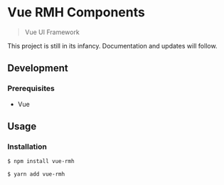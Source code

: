 # Vue RMH Components

> Vue UI Framework

This project is still in its infancy. Documentation and updates will follow.

## Development

### Prerequisites
- Vue

## Usage

### Installation
```bash
$ npm install vue-rmh
```

```bash
$ yarn add vue-rmh
```